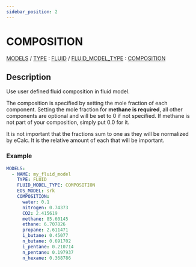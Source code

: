```yaml
---
sidebar_position: 2
---
```

# COMPOSITION

[MODELS](/about/references/keywords_tree/MODELS/index.md) /
[TYPE](/about/references/keywords_tree/MODELS/TYPE/index.md) :
[FLUID](/about/references/keywords_tree/MODELS/TYPE/FLUID/index.md) /
[FLUID_MODEL_TYPE](/about/references/keywords_tree/MODELS/TYPE/FLUID/FLUID_MODEL_TYPE/index.md) :
[COMPOSITION](/about/references/keywords_tree/MODELS/TYPE/FLUID/FLUID_MODEL_TYPE/COMPOSITION/index.md)

## Description
Use user defined fluid composition in fluid model.

The composition is specified by setting the mole fraction of each component. Setting the mole fraction for **methane is
required**, all other components are optional and will be set to 0 if not specified. If methane is not part of your
composition, simply put 0.0 for it.

It is not important that the fractions sum to one as they will be normalized by eCalc. It is the relative amount of each
that will be important.

### Example
~~~~~~~~yaml
MODELS:
  - NAME: my_fluid_model
    TYPE: FLUID
    FLUID_MODEL_TYPE: COMPOSITION
    EOS_MODEL: srk
    COMPOSITION:
      water: 0.1
      nitrogen: 0.74373
      CO2: 2.415619
      methane: 85.60145
      ethane: 6.707826
      propane: 2.611471
      i_butane: 0.45077
      n_butane: 0.691702
      i_pentane: 0.210714
      n_pentane: 0.197937
      n_hexane: 0.368786
~~~~~~~~



